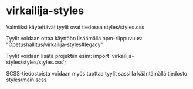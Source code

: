 # virkailija-styles

Valmiiksi käytettävät tyylit ovat tiedossa styles/styles.css

Tyylit voidaan ottaa käyttöön lisäämällä npm-riippuvuus:
"Opetushallitus/virkailija-styles#legacy"

Tyylit voidaan lisätä projektiin esim:
import 'virkailija-styles/styles/styles.css';

SCSS-tiedostoista voidaan myös tuottaa tyylit sassilla kääntämällä tiedosto styles/main.scss
